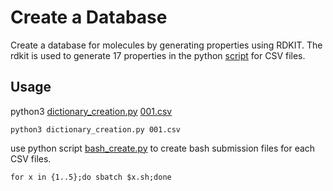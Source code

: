 # Create a Database

Create a database for molecules by generating properties using RDKIT. The rdkit is used to generate 17 properties in the python [script](https://github.com/samudithayati/similarity_search/blob/main/dataset_creation/dictionary_creation.py) for CSV files. 

## Usage

python3 [dictionary_creation.py](https://github.com/samudithayati/similarity_search/blob/main/dataset_creation/dictionary_creation.py) [001.csv](https://github.com/samudithayati/similarity_search/blob/main/dataset_creation/001.csv)
```
python3 dictionary_creation.py 001.csv
```

use python script [bash_create.py](https://github.com/samudithayati/similarity_search/blob/main/dataset_creation/bash_create.py) to create bash submission files for each CSV files. 

```
for x in {1..5};do sbatch $x.sh;done
```
